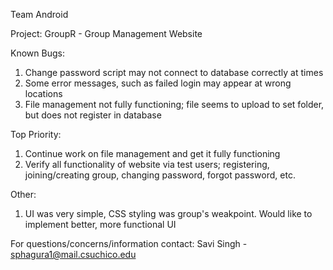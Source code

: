 Team Android

Project: GroupR - Group Management Website

Known Bugs:
  1. Change password script may not connect to database correctly at times
  2. Some error messages, such as failed login may appear at wrong locations
  3. File management not fully functioning; file seems to upload to set folder, but does not register in database

Top Priority:
  1. Continue work on file management and get it fully functioning
  2. Verify all functionality of website via test users; registering, joining/creating group, changing password, forgot password, etc.
  
Other:
  1. UI was very simple, CSS styling was group's weakpoint. Would like to implement better, more functional UI
  
For questions/concerns/information contact:
Savi Singh - sphagura1@mail.csuchico.edu
